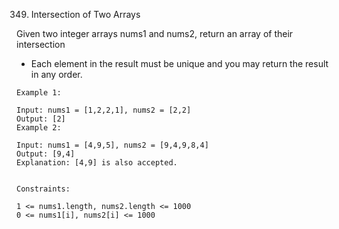 349. Intersection of Two Arrays

Given two integer arrays nums1 and nums2, return an array of their intersection
- Each element in the result must be unique and you may return the result in any order.


```
Example 1:

Input: nums1 = [1,2,2,1], nums2 = [2,2]
Output: [2]
Example 2:

Input: nums1 = [4,9,5], nums2 = [9,4,9,8,4]
Output: [9,4]
Explanation: [4,9] is also accepted.


Constraints: 

1 <= nums1.length, nums2.length <= 1000
0 <= nums1[i], nums2[i] <= 1000
```